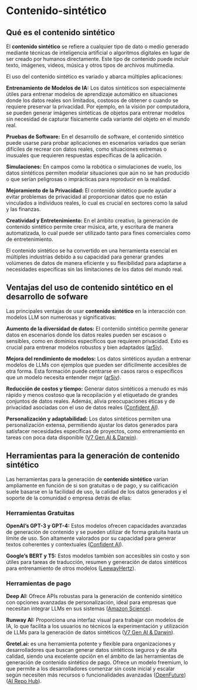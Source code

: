 # Contenido-sintético

## Qué es el contenido sintético

El **contenido sintético** se refiere a cualquier tipo de dato o medio generado mediante técnicas de inteligencia artificial o algoritmos digitales en lugar de ser creado por humanos directamente. Este tipo de contenido puede incluir texto, imágenes, videos, música y otros tipos de archivos multimedia.

El uso del contenido sintético es variado y abarca múltiples aplicaciones:

**Entrenamiento de Modelos de IA:** Los datos sintéticos son especialmente útiles para entrenar modelos de aprendizaje automático en situaciones donde los datos reales son limitados, costosos de obtener o cuando se requiere preservar la privacidad. Por ejemplo, en la visión por computadora, se pueden generar imágenes sintéticas de objetos para entrenar modelos sin necesidad de capturar físicamente cada variante del objeto en el mundo real.

**Pruebas de Software:** En el desarrollo de software, el contenido sintético puede usarse para probar aplicaciones en escenarios variados que serían difíciles de recrear con datos reales, como situaciones extremas o inusuales que requieren respuestas específicas de la aplicación.

**Simulaciones:** En campos como la robótica o simulaciones de vuelo, los datos sintéticos permiten modelar situaciones que aún no se han producido o que serían peligrosas o imprácticas para reproducir en la realidad.

**Mejoramiento de la Privacidad:** El contenido sintético puede ayudar a evitar problemas de privacidad al proporcionar datos que no están vinculados a individuos reales, lo cual es crucial en sectores como la salud y las finanzas.

**Creatividad y Entretenimiento:** En el ámbito creativo, la generación de contenido sintético permite crear música, arte, y escritura de manera automatizada, lo cual puede ser utilizado tanto para fines comerciales como de entretenimiento.

El contenido sintético se ha convertido en una herramienta esencial en múltiples industrias debido a su capacidad para generar grandes volúmenes de datos de manera eficiente y su flexibilidad para adaptarse a necesidades específicas sin las limitaciones de los datos del mundo real.

## Ventajas del uso de contenido sintético en el desarrollo de sofware

Las principales ventajas de usar **contenido sintético** en la interacción con modelos LLM son numerosas y significativas:

**Aumento de la diversidad de datos:** El contenido sintético permite generar datos en escenarios donde los datos reales pueden ser escasos o sensibles, como en dominios específicos que requieren privacidad. Esto es crucial para entrenar modelos robustos y bien adaptados​ ([ar5iv](https://ar5iv.org/html/2403.04190v1))​.

**Mejora del rendimiento de modelos:** Los datos sintéticos ayudan a entrenar modelos de LLMs con ejemplos que pueden ser difícilmente accesibles de otra forma. Esta formación puede centrarse en casos raros o específicos que un modelo necesita entender mejor​ ([ar5iv](https://ar5iv.org/html/2403.04190v1))​.

**Reducción de costos y tiempo:** Generar datos sintéticos a menudo es más rápido y menos costoso que la recopilación y el etiquetado de grandes conjuntos de datos reales. Además, alivia preocupaciones éticas y de privacidad asociadas con el uso de datos reales​ ([Confident AI](https://www.confident-ai.com/blog/how-to-generate-synthetic-data-using-llms-part-1))​.

**Personalización y adaptabilidad:** Los datos sintéticos permiten una personalización extensa, permitiendo ajustar los datos generados para satisfacer necesidades específicas de proyectos, como entrenamiento en tareas con poca data disponible​ ([V7 Gen AI & Darwin](https://www.v7labs.com/blog/large-language-models-llms)).

## Herramientas para la generación de contenido sintético

 Las herramientas para la generación de **contenido sintético**  varían ampliamente en función de si son gratuitas o de pago, y su calificación suele basarse en la facilidad de uso, la calidad de los datos generados y el soporte de la comunidad o empresa detrás de ellas:

### Herramientas Gratuitas

**OpenAI’s GPT-3 y GPT-4:** Estos modelos ofrecen capacidades avanzadas de generación de contenido y se pueden utilizar de forma gratuita hasta un límite de uso. Son altamente valorados por su capacidad para generar textos coherentes y contextuales​ ([Confident AI](https://www.confident-ai.com/blog/how-to-generate-synthetic-data-using-llms-part-1))​.

**Google’s BERT y T5:** Estos modelos también son accesibles sin costo y son útiles para tareas de traducción, resumen y generación de datos sintéticos para entrenamiento de otros modelos​ ([LeewayHertz](https://www.leewayhertz.com/llms-in-synthesizing-training-data/))​.

### Herramientas de pago

**Deep AI:** Ofrece APIs robustas para la generación de contenido sintético con opciones avanzadas de personalización, ideal para empresas que necesitan integrar LLMs en sus sistemas​ ([Amazon Science](https://www.amazon.science/blog/using-large-language-models-llms-to-synthesize-training-data))​.

**Runway AI:** Proporciona una interfaz visual para trabajar con modelos de IA, lo que facilita a los usuarios no técnicos la experimentación y utilización de LLMs para la generación de datos sintéticos​ ([V7 Gen AI & Darwin](https://www.v7labs.com/blog/large-language-models-llms))​.

**Gretel.ai:** es una herramienta potente y flexible para organizaciones y desarrolladores que buscan generar datos sintéticos seguros y de alta calidad, siendo una excelente opción en el ámbito de las herramientas de generación de contenido sintético de pago. Ofrece un modelo freemium, lo que permite a los desarrolladores comenzar sin coste inicial y escalar según necesiten más recursos o funcionalidades avanzadas​ ([OpenFuture](https://openfuture.ai/tool/gretel-ai))​​ ([AI Repo Hub](https://airepohub.com/developer-tools/gretel-ai-ai-tool/))​.
